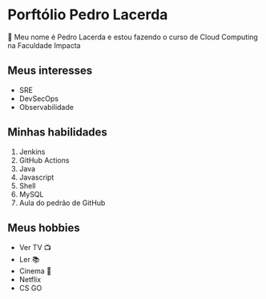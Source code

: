 # Porftólio Pedro Lacerda

👋 Meu nome é Pedro Lacerda e estou fazendo o curso de Cloud Computing na Faculdade Impacta

## Meus interesses

- SRE
- DevSecOps
- Observabilidade

## Minhas habilidades

1. Jenkins
2. GitHub Actions
3. Java
4. Javascript
5. Shell
6. MySQL
7. Aula do pedrão de GitHub

## Meus hobbies

- Ver TV 📺
- Ler 📚
- Cinema 🎥
- Netflix
- CS GO
